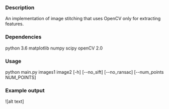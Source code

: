 ### Description
An implementation of image stitching that uses OpenCV only for extracting features.

### Dependencies
python 3.6
matplotlib
numpy
scipy
openCV 2.0

### Usage
python main.py images1 image2 [-h] [--no_sift] [--no_ransac] [--num_points NUM_POINTS]

### Example output
![alt text]
